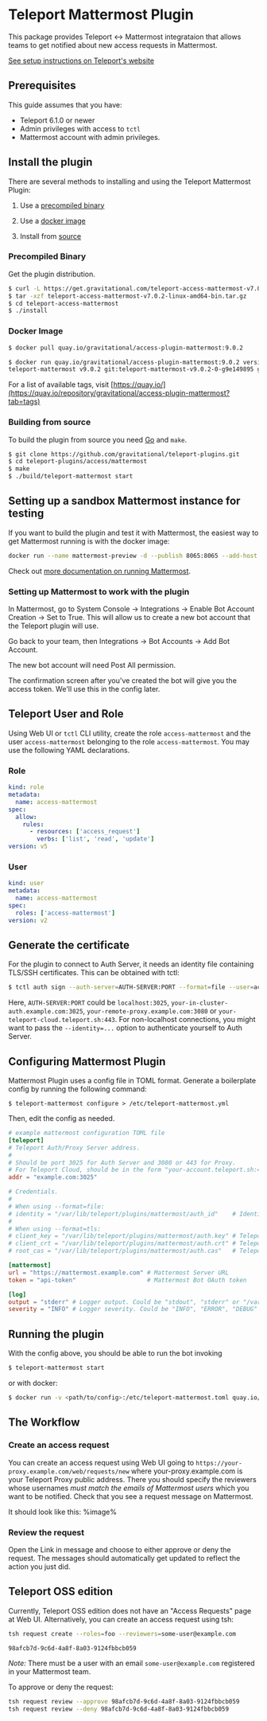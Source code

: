 # Teleport Mattermost Plugin

This package provides Teleport <-> Mattermost integrataion that allows teams to
get notified about new access requests in Mattermost.

[See setup instructions on Teleport's website](https://goteleport.com/teleport/docs/enterprise/workflow/ssh_approval_mattermost/)

## Prerequisites

This guide assumes that you have:

- Teleport 6.1.0 or newer
- Admin privileges with access to `tctl`
- Mattermost account with admin privileges.

## Install the plugin

There are several methods to installing and using the Teleport Mattermost Plugin:

1. Use a [precompiled binary](#precompiled-binary)

2. Use a [docker image](#docker-image)

3. Install from [source](#building-from-source)

### Precompiled Binary

Get the plugin distribution.

```bash
$ curl -L https://get.gravitational.com/teleport-access-mattermost-v7.0.2-linux-amd64-bin.tar.gz
$ tar -xzf teleport-access-mattermost-v7.0.2-linux-amd64-bin.tar.gz
$ cd teleport-access-mattermost
$ ./install
```

### Docker Image
```bash
$ docker pull quay.io/gravitational/access-plugin-mattermost:9.0.2
```

```bash
$ docker run quay.io/gravitational/access-plugin-mattermost:9.0.2 version
teleport-mattermost v9.0.2 git:teleport-mattermost-v9.0.2-0-g9e149895 go1.17.8
```

For a list of available tags, visit [https://quay.io/](https://quay.io/repository/gravitational/access-plugin-mattermost?tab=tags)

### Building from source

To build the plugin from source you need [Go](https://go.dev/) and `make`.

```bash
$ git clone https://github.com/gravitational/teleport-plugins.git
$ cd teleport-plugins/access/mattermost
$ make
$ ./build/teleport-mattermost start
```

## Setting up a sandbox Mattermost instance for testing

If you want to build the plugin and test it with Mattermost, the easiest way to
get Mattermost running is with the docker image:

```bash
docker run --name mattermost-preview -d --publish 8065:8065 --add-host dockerhost:127.0.0.1 mattermost/mattermost-preview
```

Check out
[more documentation on running Mattermost](https://docs.mattermost.com/install/docker-local-machine.html).

### Setting up Mattermost to work with the plugin

In Mattermost, go to System Console -> Integrations -> Enable Bot Account
Creation -> Set to True. This will allow us to create a new bot account that the
Teleport plugin will use.

Go back to your team, then Integrations -> Bot Accounts -> Add Bot Account.

The new bot account will need Post All permission.

The confirmation screen after you've created the bot will give you the access
token. We'll use this in the config later.

## Teleport User and Role

Using Web UI or `tctl` CLI utility, create the role `access-mattermost` and the user `access-mattermost` belonging to the role `access-mattermost`. You may use the following YAML declarations.

### Role

```yaml
kind: role
metadata:
  name: access-mattermost
spec:
  allow:
    rules:
      - resources: ['access_request']
        verbs: ['list', 'read', 'update']
version: v5
```

### User

```yaml
kind: user
metadata:
  name: access-mattermost
spec:
  roles: ['access-mattermost']
version: v2
```

## Generate the certificate

For the plugin to connect to Auth Server, it needs an identity file containing TLS/SSH certificates. This can be obtained with tctl:

```bash
$ tctl auth sign --auth-server=AUTH-SERVER:PORT --format=file --user=access-mattermost --out=/var/lib/teleport/plugins/mattermost/auth_id --ttl=8760h
```

Here, `AUTH-SERVER:PORT` could be `localhost:3025`, `your-in-cluster-auth.example.com:3025`, `your-remote-proxy.example.com:3080` or `your-teleport-cloud.teleport.sh:443`. For non-localhost connections, you might want to pass the `--identity=...` option to authenticate yourself to Auth Server.

## Configuring Mattermost Plugin

Mattermost Plugin uses a config file in TOML format. Generate a boilerplate config
by running the following command:

```
$ teleport-mattermost configure > /etc/teleport-mattermost.yml
```

Then, edit the config as needed.

```TOML
# example mattermost configuration TOML file
[teleport]
# Teleport Auth/Proxy Server address.
#
# Should be port 3025 for Auth Server and 3080 or 443 for Proxy.
# For Teleport Cloud, should be in the form "your-account.teleport.sh:443".
addr = "example.com:3025"

# Credentials.
#
# When using --format=file:
# identity = "/var/lib/teleport/plugins/mattermost/auth_id"    # Identity file
#
# When using --format=tls:
# client_key = "/var/lib/teleport/plugins/mattermost/auth.key" # Teleport TLS secret key
# client_crt = "/var/lib/teleport/plugins/mattermost/auth.crt" # Teleport TLS certificate
# root_cas = "/var/lib/teleport/plugins/mattermost/auth.cas"   # Teleport CA certs

[mattermost]
url = "https://mattermost.example.com" # Mattermost Server URL
token = "api-token"                    # Mattermost Bot OAuth token

[log]
output = "stderr" # Logger output. Could be "stdout", "stderr" or "/var/lib/teleport/mattermost.log"
severity = "INFO" # Logger severity. Could be "INFO", "ERROR", "DEBUG" or "WARN".
```

## Running the plugin

With the config above, you should be able to run the bot invoking

```bash
$ teleport-mattermost start
```

or with docker:

```bash
$ docker run -v <path/to/config>:/etc/teleport-mattermost.toml quay.io/gravitational/access-plugin-mattermost:9.0.2 start
```

## The Workflow

### Create an access request

You can create an access request using Web UI going to
`https://your-proxy.example.com/web/requests/new` where your-proxy.example.com
is your Teleport Proxy public address. There you should specify the reviewers
whose usernames *must match the emails of Mattermost users* which you want to be notified.
Check that you see a request message on Mattermost.

It should look like this: %image%

### Review the request

Open the Link in message and choose to either approve or deny the request. The messages should automatically get updated to reflect the action you just did.

## Teleport OSS edition

Currently, Teleport OSS edition does not have an "Access Requests" page at Web UI. Alternatively, you can create an access request using tsh:

```bash
tsh request create --roles=foo --reviewers=some-user@example.com

98afcb7d-9c6d-4a8f-8a03-9124fbbcb059
```

*Note:* There must be a user with an email `some-user@example.com` registered in your Mattermost team.

To approve or deny the request:

```bash
tsh request review --approve 98afcb7d-9c6d-4a8f-8a03-9124fbbcb059
tsh request review --deny 98afcb7d-9c6d-4a8f-8a03-9124fbbcb059
```
